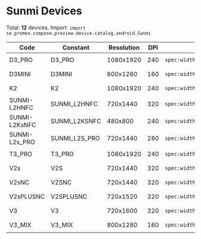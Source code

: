 # Sunmi Devices

Total: **12** devices. Import: `import se.premex.compose.preview.device.catalog.android.Sunmi`

| Code | Constant | Resolution | DPI | Compose Spec | Preview Usage |
|------|----------|------------|-----|-------------|---------------|
| D3_PRO | D3_PRO | 1080x1920 | 240 | `spec:width=1080px,height=1920px,dpi=240` | `@Preview(device = Sunmi.D3_PRO)` |
| D3MINI | D3MINI | 800x1280 | 160 | `spec:width=800px,height=1280px,dpi=160` | `@Preview(device = Sunmi.D3MINI)` |
| K2 | K2 | 1080x1920 | 240 | `spec:width=1080px,height=1920px,dpi=240` | `@Preview(device = Sunmi.K2)` |
| SUNMI-L2HNFC | SUNMI_L2HNFC | 720x1440 | 320 | `spec:width=720px,height=1440px,dpi=320` | `@Preview(device = Sunmi.SUNMI_L2HNFC)` |
| SUNMI-L2KsNFC | SUNMI_L2KSNFC | 480x800 | 240 | `spec:width=480px,height=800px,dpi=240` | `@Preview(device = Sunmi.SUNMI_L2KSNFC)` |
| SUNMI-L2s_PRO | SUNMI_L2S_PRO | 720x1440 | 280 | `spec:width=720px,height=1440px,dpi=280` | `@Preview(device = Sunmi.SUNMI_L2S_PRO)` |
| T3_PRO | T3_PRO | 1080x1920 | 240 | `spec:width=1080px,height=1920px,dpi=240` | `@Preview(device = Sunmi.T3_PRO)` |
| V2s | V2S | 720x1440 | 320 | `spec:width=720px,height=1440px,dpi=320` | `@Preview(device = Sunmi.V2S)` |
| V2sNC | V2SNC | 720x1440 | 320 | `spec:width=720px,height=1440px,dpi=320` | `@Preview(device = Sunmi.V2SNC)` |
| V2sPLUSNC | V2SPLUSNC | 720x1520 | 320 | `spec:width=720px,height=1520px,dpi=320` | `@Preview(device = Sunmi.V2SPLUSNC)` |
| V3 | V3 | 720x1600 | 320 | `spec:width=720px,height=1600px,dpi=320` | `@Preview(device = Sunmi.V3)` |
| V3_MIX | V3_MIX | 800x1280 | 160 | `spec:width=800px,height=1280px,dpi=160` | `@Preview(device = Sunmi.V3_MIX)` |

<!-- Generated automatically. Do not edit manually. -->
